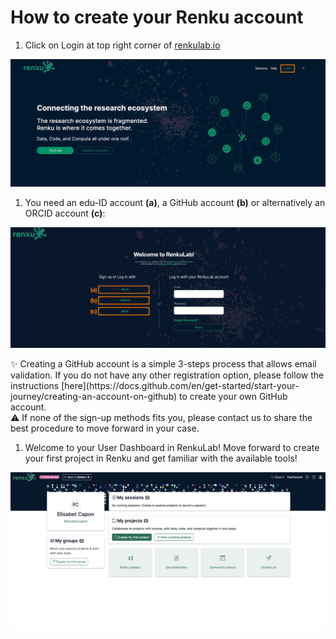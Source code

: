 # How to create your Renku account

1. Click on Login at top right corner of [renkulab.io](http://renkulab.io)

![LogIn.001.png](./create-renku-account-20.png)

1. You need an edu-ID account **(a)**, a GitHub account **(b)** or alternatively an ORCID account **(c)**:

![Login2.001.png](./create-renku-account-30.png)

<aside>
✨ Creating a GitHub account is a simple 3-steps process that allows email validation. If you do not have any other registration option, please follow the instructions [here](https://docs.github.com/en/get-started/start-your-journey/creating-an-account-on-github) to create your own GitHub account.

</aside>

<aside>
⚠️ If none of the sign-up methods fits you, please contact us to share the best procedure to move forward in your case.

</aside>

1. Welcome to your User Dashboard in RenkuLab! Move forward to create your first project in Renku and get familiar with the available tools!

![image.png](./create-renku-account-10.png)